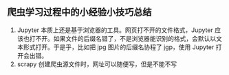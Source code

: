 ## 爬虫学习过程中的小经验小技巧总结

1. Jupyter 本质上还是基于浏览器的工具。网页打不开的文件格式，Jupyter 应该也打不开。如果文件的后缀名错了，不是浏览器能识别的格式，会默认以文本形式打开。于是乎，比如把 jpg 图片的后缀名协程了 jgp，使用 Jupyter 打开会出错。
2. scrapy 创建爬虫源文件时，网址可以随便写，但是不能不写